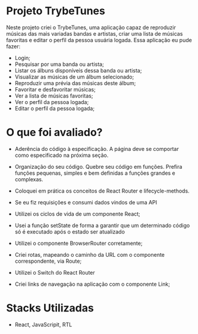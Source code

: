 # Projeto TrybeTunes

Neste projeto criei o TrybeTunes, uma aplicação capaz de reproduzir músicas das mais variadas bandas e artistas, criar uma lista de músicas favoritas e editar o perfil da pessoa usuária logada. Essa aplicação eu pude fazer:

- Login;
- Pesquisar por uma banda ou artista;
- Listar os álbuns disponíveis dessa banda ou artista;
- Visualizar as músicas de um álbum selecionado;
- Reproduzir uma prévia das músicas deste álbum;
- Favoritar e desfavoritar músicas;
- Ver a lista de músicas favoritas;
- Ver o perfil da pessoa logada;
- Editar o perfil da pessoa logada;

# O que foi avaliado? 

- Aderência do código à especificação. A página deve se comportar como especificado na próxima seção.

- Organização do seu código. Quebre seu código em funções. Prefira funções pequenas, simples e bem definidas a funções grandes e complexas.

- Coloquei em prática os conceitos de React Router e lifecycle-methods.

- Se eu fiz requisições e consumi dados vindos de uma API

- Utilizei os ciclos de vida de um componente React;

- Usei a função setState de forma a garantir que um determinado código só é executado após o estado ser atualizado

- Utilizei o componente BrowserRouter corretamente;

- Criei rotas, mapeando o caminho da URL com o componente correspondente, via Route;

- Utilizei o Switch do React Router

- Criei links de navegação na aplicação com o componente Link;

# Stacks Utilizadas

- React, JavaScripit, RTL
